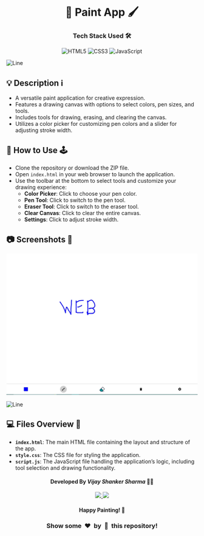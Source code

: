 <h1 align='center'><b>🎨 Paint App 🖌️</b></h1>

<!-- -------------------------------------------------------------------------------------------------------------- -->

<h3 align='center'>Tech Stack Used 🛠️</h3>

<div align='center'>

  ![HTML5](https://img.shields.io/badge/html5-%23E34F26.svg?style=for-the-badge&logo=html5&logoColor=white)
  ![CSS3](https://img.shields.io/badge/css3-%231572B6.svg?style=for-the-badge&logo=css3&logoColor=white)
  ![JavaScript](https://img.shields.io/badge/javascript-%23323330.svg?style=for-the-badge&logo=javascript&logoColor=%23F7DF1E)

</div>

![Line](https://github.com/Avdhesh-Varshney/WebMasterLog/assets/114330097/4b78510f-a941-45f8-a9d5-80ed0705e847)

<!-- -------------------------------------------------------------------------------------------------------------- -->

## 💡 Description ℹ️

- A versatile paint application for creative expression.
- Features a drawing canvas with options to select colors, pen sizes, and tools.
- Includes tools for drawing, erasing, and clearing the canvas.
- Utilizes a color picker for customizing pen colors and a slider for adjusting stroke width.

<!-- -------------------------------------------------------------------------------------------------------------- -->

## 🚀 How to Use 🕹️

- Clone the repository or download the ZIP file.
- Open `index.html` in your web browser to launch the application.
- Use the toolbar at the bottom to select tools and customize your drawing experience:
  - **Color Picker**: Click to choose your pen color.
  - **Pen Tool**: Click to switch to the pen tool.
  - **Eraser Tool**: Click to switch to the eraser tool.
  - **Clear Canvas**: Click to clear the entire canvas.
  - **Settings**: Click to adjust stroke width.

<!-- -------------------------------------------------------------------------------------------------------------- -->

## 📷 Screenshots 📸

<!-- Add screenshots or demo GIFs of your application -->

![Screenshot](./screenshot.webp)

![Line](https://github.com/Avdhesh-Varshney/WebMasterLog/assets/114330097/4b78510f-a941-45f8-a9d5-80ed0705e847)

<!-- -------------------------------------------------------------------------------------------------------------- -->

## 💻 Files Overview 📂

- **`index.html`**: The main HTML file containing the layout and structure of the app.
- **`style.css`**: The CSS file for styling the application.
- **`script.js`**: The JavaScript file handling the application’s logic, including tool selection and drawing functionality.

<!-- -------------------------------------------------------------------------------------------------------------- -->

<h4 align='center'>Developed By <b><i>Vijay Shanker Sharma</i></b> 👨‍💻</h4>
<p align='center'>
  <a href='www.linkedin.com/in/vijay-shanker-sharma'>
    <img src='https://img.shields.io/badge/linkedin-%230077B5.svg?style=for-the-badge&logo=linkedin&logoColor=white' />
  </a>
  <a href='https://github.com/thevijayshankersharma'>
    <img src='https://img.shields.io/badge/github-%23121011.svg?style=for-the-badge&logo=github&logoColor=white' />
  </a>
</p>

<h4 align='center'>Happy Painting! 🎨</h4>

<h3 align="center">Show some &nbsp;❤️&nbsp; by &nbsp;🌟&nbsp; this repository!</h3>
